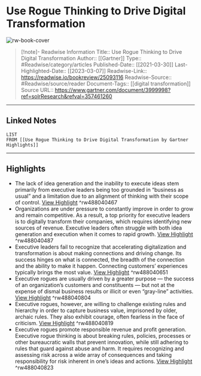 # Use Rogue Thinking to Drive Digital Transformation

![rw-book-cover](https://emtemp.gcom.cloud/ngw/globalassets/gartner-tile.jpg)
<br>
>[!note]- Readwise Information
>Title:: Use Rogue Thinking to Drive Digital Transformation
>Author:: [[Gartner]]
>Type:: #Readwise/category/articles
>Published-Date:: [[2021-03-30]]
>Last-Highlighted-Date:: [[2023-03-07]]
>Readwise-Link:: https://readwise.io/bookreview/25093116
>Readwise-Source:: #Readwise/source/reader
>Document-Tags:: [[digital transformation]] 
>Source URL:: https://www.gartner.com/document/3999998?ref=solrResearch&refval=357461260
--- 

## Linked Notes
```dataview
LIST
FROM [[Use Rogue Thinking to Drive Digital Transformation by Gartner Highlights]]
```

---

## Highlights
- The lack of idea generation and the inability to execute ideas stem primarily from executive leaders being too grounded in “business as usual” and a limitation due to an alignment of thinking with their scope of control. [View Highlight](https://readwise.io/open/488040467) ^rw488040467
- Organizations are under pressure to constantly improve in order to grow and remain competitive. As a result, a top priority for executive leaders is to digitally transform their companies, which requires identifying new sources of revenue. Executive leaders often struggle with both idea generation and execution when it comes to rapid growth. [View Highlight](https://readwise.io/open/488040487) ^rw488040487
- Executive leaders fail to recognize that accelerating digitalization and transformation is about making connections and driving change. Its success hinges on what is connected, the breadth of the connection and the ability to make it happen. Connecting customers’ experiences typically brings the most value. [View Highlight](https://readwise.io/open/488040651) ^rw488040651
- Executive rogues are usually driven by a greater purpose — the success of an organization’s customers and constituents — but not at the expense of dismal business results or illicit or even “gray-line” activities. [View Highlight](https://readwise.io/open/488040804) ^rw488040804
- Executive rogues, however, are willing to challenge existing rules and hierarchy in order to capture business value, imprisoned by older, archaic rules. They also exhibit courage, often fearless in the face of criticism. [View Highlight](https://readwise.io/open/488040819) ^rw488040819
- Executive rogues promote responsible revenue and profit generation. Executive rogue thinking is about breaking rules, policies, processes or other bureaucratic walls that prevent innovation, while still adhering to rules that guard against abuse and harm. It requires recognizing and assessing risk across a wide array of consequences and taking responsibility for risk inherent in one’s ideas and actions. [View Highlight](https://readwise.io/open/488040823) ^rw488040823
